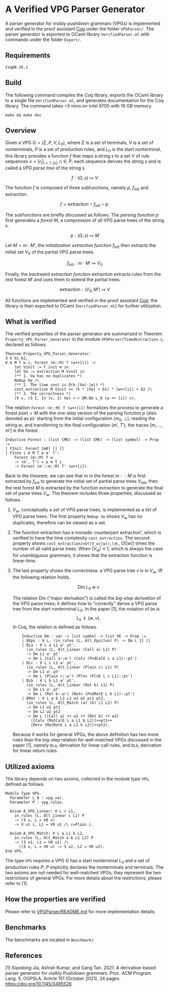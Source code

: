 # A Verified VPG Parser Generator

A parser generator for visibly pushdown grammars (VPGs) is implemented
and verified in the proof assistant [Coq](https://coq.inria.fr/) under
the folder `VPGParser/`. The parser generator is exported to OCaml
library `VerifiedParser.ml` with commands under the folder `Export/`.

## Requirements

```
Coq@8.16.1
```

## Build

The following command compiles the Coq library, exports the OCaml
library to a single file `VerifiedParser.ml`, and generates documentation for the Coq library. The command takes ~5
mins on Intel 9700 with 16 GB memory.

```Shell
make && make doc
```

## Overview

Given a VPG $G=(\Sigma,P,V,L_0)$, where $\Sigma$ is a set of terminals,
$V$ is a set of nonterminals, $P$ is a set of production rules, and
$L_0$ is the start nonterminal, this library provides a function $f$
that maps a string $s$ to a set $V$ of rule sequences
$v=[r_i]_{i=1..|s|},r_i\in P$; each sequence derives the string $s$ and
is called a _VPG parse tree_ of the string $s$.

$$f:(G,s)\mapsto V$$

The function $f$ is composed of three subfunctions, namely $p$,
$f_\text{init}$ and $\text{extraction}$:

$$f=\text{extraction}\circ f_\text{init} \circ p.$$

The subfunctions are briefly discussed as follows. The _parsing
function_ $p$ first generates a _forest_ $M$, a compression of all VPG
parse trees of the string $s$.

$$p: (G,s)\mapsto M$$ 

Let $M=m\cdot M'$, the _initialization extraction function_
$f_\text{init}$ then extracts the initial set $V_0$ of the partial VPG parse trees.

$$f_\text{init}: m\cdot M'\mapsto V_0$$

Finally, the _backward extraction function_ $\text{extraction}$ extracts
rules from the rest forest $M'$ and uses them to extend the partial
trees.

$$\text{extraction}: (V_0,M')\mapsto V$$

All functions are implemented and verified in the proof assistant
[Coq](https://coq.inria.fr/); the library is then exported to OCaml
(`VerifiedParser.ml`) for further utilization.

## What is verified

The verified properties of the parser generator are summarized in
Theorem `Property_VPG_Parser_Generator` in the module
`VPGParser/TimedExtraction.v`, declared as follows.

```Coq
Theorem Property_VPG_Parser_Generator:
∃ k b1 b2,
∀ m M T w i, Forest (m::M) T (w++[i]) ->
    let Vinit := f_init m in
    let Vw := extraction M Vinit in
    (** 1. Vw has no duplicates *)
    NoDup Vw /\
    (** 2. The time cost is O(k·|Vw|·|w|) *)
    cost_extraction M Vinit <= (k * |Vw| + b1) * |w++[i]| + b2 /\
    (** 3. The correctness *)
    (∀ v, (∃ I, In (v, I) Vw) <-> DM.Dm L_0 (w ++ [i]) v).
```

The relation `Forest (m::M) T (w++[i])` formalizes the process to generate a forest $p(w)=M$ with the one-step version of the parsing function $p$ (also denoted as $p$): starting from the initial configuration $(m_0,\bot)$, reading the string $w$, and transferring to the final configuration $(m',T')$, the traces [$m,...,m']$ is the forest.

```Coq
Inductive Forest : (list CME) -> (list CME) -> (list symbol) -> Prop :=
| FInit: Forest [m0] [] []
| FInte i m M T w m' T': 
    Forest (m::M) T w
    -> (m', T') = p m T i
    -> Forest (m'::m::M) T' (w++[i]).
```

Back to the theorem, we can see that $m$ in the forest $m::M$ is first
extracted by $f_\text{init}$ to generate the initial set of partial parse trees $V_\text{init}$, then the rest
forest $M$ is extracted by the function $\text{extraction}$ to generate
the final set of parse trees $V_w$. The theorem includes three properties, discussed as follows.

1. $V_w$, conceptually a _set_ of VPG parse trees, is implemented as a
   _list_ of VPG parse trees. The first property `NoDup Vw` shows $V_w$
   has no duplicates, therefore can be viewed as a set.
2. The function $\text{extraction}$ has a monadic counterpart
   $\text{extraction}'$, which is verified to have the time complexity
   `cost_extraction`. The second property
   shows `cost_extraction}=O(|V_w||w|)`, i.e., $O(|w|)$ times the number of all valid parse trees. When
   $|V_w|\leq 1$, which is always the case for unambiguous grammars, it
   shows that the extraction function is linear-time.
3. The last property shows the correctness: a VPG parse tree $v$ is in
   $V_w$, iff the following relation holds.
   
   $$\text{Dm}\ L_0\ w\ v$$

   The relation $\text{Dm}$ ("major derivation") is called the _big-step
   derivation_ of the VPG parse trees; it defines how to "correctly"
   derive a VPG parse tree from the start nonterminal $L_0$. In the
   paper [1], the notation of `Dm` is $$L_0\Downarrow (w, v).$$ In Coq,
   the relation is defined as follows.

    ```Coq
        Inductive Dm : var -> list symbol -> list VE -> Prop :=
        | DEps : ∀ L, (in_rules (L, Alt_Epsilon) P) -> Dm L [] []
        | DLa : ∀ L a L1 w' pt', 
          (in_rules (L, Alt_Linear (Call a) L1) P)
          -> Dm L1 w' pt'
          -> Dm L (Call a::w') (Calv (PndCalE L a L1)::pt')
        | DLc : ∀ L c L1 w' pt', 
          (in_rules (L, Alt_Linear (Plain c) L1) P) 
          -> Dm L1 w' pt' 
          -> Dm L (Plain c::w') (Plnv (PlnE L c L1)::pt')
        | DLb : ∀ L b L1 w' pt', 
          (in_rules (L, Alt_Linear (Ret b) L1) P) 
          -> Dm L1 w' pt' 
          -> Dm L (Ret b::w') (Retv (PndRetE L b L1)::pt')
        | DMat : ∀ L a b L1 L2 w1 w2 pt1 pt2, 
          (in_rules (L, Alt_Match (a) (b) L1 L2) P) 
          -> Dm L1 w1 pt1
          -> Dm L2 w2 pt2
          -> Dm L ([Call a] ++ w1 ++ [Ret b] ++ w2) 
            ([Calv (MatCalE L a L1 b L2)]++pt1++
            [Retv (MatRetE L a L1 b L2)]++pt2).
    ```

    Because it works for general VPGs, the above definition has two more
    rules than the big-step relation for well-matched VPGs discussed in
    the paper [1], namely `DLa`, derivation for linear call rules, and
    `DLb`, derivation for linear return rules.

## Utilized axioms 

The library depends on two axioms, collected in the module type
`VPG`, defined as follows.

```Coq
Module Type VPG.
  Parameter L_0 : vpg_var.
  Parameter P : vpg.rules.

  Axiom A_VPG_Linear: ∀ L c L1,
    in_rules (L, Alt_Linear c L1) P
    -> (∃ u, L = V0 u)
    -> ∃ u1 i, L1 = V0 u1 /\ c=Plain i.

  Axiom A_VPG_Match: ∀ L a L1 b L2,
    in_rules (L, Alt_Match a b L1 L2) P
    -> (∃ u1, L1 = V0 u1) /\ 
      ((∃ u, L = V0 u) -> ∃ u2, L2 = V0 u2).
End VPG.
```

The type `VPG` requires a VPG $G$ has a start nonterminal $L_0$ and a
set of production rules $P$; $P$ implicitly declares the nonterminals
and terminals. The two axioms are not needed for well-matched VPGs; they
represent the two restrictions of general VPGs. For more details about
the restrictions, please refer to [1].

## How the properties are verified

Please refer to [VPGParser/README.md](VPGParser/README.md) for more
implementation details.

## Benchmarks

The benchmarks are located in `Benchmark/`.

## References

[1] Xiaodong Jia, Ashish Kumar, and Gang Tan. 2021. A derivative-based
parser generator for visibly Pushdown grammars. Proc. ACM Program. Lang.
5, OOPSLA, Article 151 (October 2021), 24 pages.
https://doi.org/10.1145/3485528
